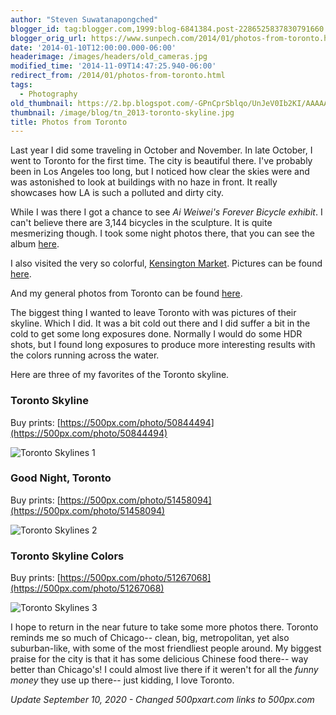 ```yaml
---
author: "Steven Suwatanapongched"
blogger_id: tag:blogger.com,1999:blog-6841384.post-2286525837830791660
blogger_orig_url: https://www.sunpech.com/2014/01/photos-from-toronto.html
date: '2014-01-10T12:00:00.000-06:00'
headerimage: /images/headers/old_cameras.jpg
modified_time: '2014-11-09T14:47:25.940-06:00'
redirect_from: /2014/01/photos-from-toronto.html
tags:
  - Photography
old_thumbnail: https://2.bp.blogspot.com/-GPnCprSblqo/UnJeV0Ib2KI/AAAAAAABi2s/jenw0b9_upY/s800/2013-10-27-at-20-10-06.jpg
thumbnail: /image/blog/tn_2013-toronto-skyline.jpg
title: Photos from Toronto
---
```



Last year I did some traveling in October and November. In late October, I went to Toronto for the first time. The city is beautiful there. I've probably been in Los Angeles too long, but I noticed how clear the skies were and was astonished to look at buildings with no haze in front. It really showcases how LA is such a polluted and dirty city.

While I was there I got a chance to see *Ai Weiwei's Forever Bicycle exhibit*. I can't believe there are 3,144 bicycles in the sculpture. It is quite mesmerizing though. I took some night photos there, that you can see the album [here](https://photos.app.goo.gl/KBf8gB5S512ReBPG9).

I also visited the very so colorful, [Kensington Market](https://www.kensington-market.ca). Pictures can be found [here](https://photos.app.goo.gl/ZwAh2sLWnUHA8GqEA).

And my general photos from Toronto can be found [here](https://photos.app.goo.gl/44e7Jz2hvEg8Lh7m8).

The biggest thing I wanted to leave Toronto with was pictures of their skyline. Which I did. It was a bit cold out there and I did suffer a bit in the cold to get some long exposures done. Normally I would do some HDR shots, but I found long exposures to produce more interesting results with the colors running across the water.

Here are three of my favorites of the Toronto skyline.

### Toronto Skyline

Buy prints: [https://500px.com/photo/50844494](https://500px.com/photo/50844494)

![Toronto Skylines 1](/images/blog/2013-10-27-at-20-10-06.jpg)

### Good Night, Toronto

Buy prints: [https://500px.com/photo/51458094](https://500px.com/photo/51458094)

![Toronto Skylines 2](/images/blog/2013-10-27-at-18-34-35.jpg)

### Toronto Skyline Colors

Buy prints: [https://500px.com/photo/51267068](https://500px.com/photo/51267068)

![Toronto Skylines 3](/images/blog/2013-10-28-at-23-21-18.jpg)

I hope to return in the near future to take some more photos there. Toronto reminds me so much of Chicago-- clean, big, metropolitan, yet also suburban-like, with some of the most friendliest people around. My biggest praise for the city is that it has some delicious Chinese food there-- way better than Chicago's! I could almost live there if it weren't for all the *funny money* they use up there-- just kidding, I love Toronto.

*Update September 10, 2020 - Changed 500pxart.com links to 500px.com*